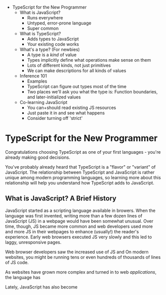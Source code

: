 
  * TypeScript for the New Programmer
    * What is JavaScript?
      * Runs everywhere
      * Untyped, error-prone language
      * Super common
    * What is TypeScript?
      * Adds types to JavaScript
      * Your existing code works
    * What's a type? (For newbies)
      * A type is a *kind* of value
      * Types implicitly define what operations make sense on them
      * Lots of different kinds, not just primitives
      * We can make descriptions for all kinds of values
    * Inference 101
      * Examples
      * TypeScript can figure out types most of the time
      * Two places we'll ask you what the type is: Function boundaries, and later-initialized values
    * Co-learning JavaScript
      * You can+should read existing JS resources
      * Just paste it in and see what happens
      * Consider turning off 'strict'

# TypeScript for the New Programmer

Congratulations choosing TypeScript as one of your first languages - you're already making good decisions.

You've probably already heard that TypeScript is a "flavor" or "variant" of JavaScript.
The relationship between TypeScript and JavaScript is rather unique among modern programming languages, so learning more about this relationship will help you understand how TypeScript adds to JavaScript.

## What is JavaScript? A Brief History

JavaScript started as a scripting language available in browers.
When the language was first invented, writing more than a few dozen lines of JavaScript (JS) in a webpage would have been somewhat unusual.
Over time, though, JS became more common and web developers used more and more JS in their webpages to enhance (usually!) the reader's experience.
Early web browsers executed JS very slowly and this led to laggy, unresponsive pages.

Web browser developers saw the increased use of JS and 
On modern websites, you might be running tens or even hundreds of thousands of lines of JS code.


As websites have grown more complex and turned in to web *applications*, the language has 

Lately, JavaScript has also become

